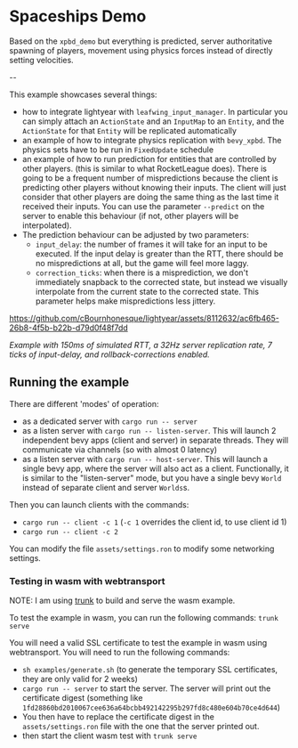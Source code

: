 # Spaceships Demo

Based on the `xpbd_demo` but everything is predicted, server authoritative spawning of players,
movement using physics forces instead of directly setting velocities.

--

This example showcases several things:

- how to integrate lightyear with `leafwing_input_manager`. In particular you can simply attach an `ActionState` and
  an `InputMap`
  to an `Entity`, and the `ActionState` for that `Entity` will be replicated automatically
- an example of how to integrate physics replication with `bevy_xpbd`. The physics sets have to be run in `FixedUpdate`
  schedule
- an example of how to run prediction for entities that are controlled by other players. (this is similar to what
  RocketLeague does).
  There is going to be a frequent number of mispredictions because the client is predicting other players without
  knowing their inputs.
  The client will just consider that other players are doing the same thing as the last time it received their inputs.
  You can use the parameter `--predict` on the server to enable this behaviour (if not, other players will be
  interpolated).
- The prediction behaviour can be adjusted by two parameters:
    - `input_delay`: the number of frames it will take for an input to be executed. If the input delay is greater than
      the RTT,
      there should be no mispredictions at all, but the game will feel more laggy.
    - `correction_ticks`: when there is a misprediction, we don't immediately snapback to the corrected state, but
      instead we visually interpolate
      from the current state to the corrected state. This parameter helps make mispredictions less jittery.

https://github.com/cBournhonesque/lightyear/assets/8112632/ac6fb465-26b8-4f5b-b22b-d79d0f48f7dd

*Example with 150ms of simulated RTT, a 32Hz server replication rate, 7 ticks of input-delay, and rollback-corrections
enabled.*

## Running the example

There are different 'modes' of operation:

- as a dedicated server with `cargo run -- server`
- as a listen server with `cargo run -- listen-server`. This will launch 2 independent bevy apps (client and server) in
  separate threads.
  They will communicate via channels (so with almost 0 latency)
- as a listen server with `cargo run -- host-server`. This will launch a single bevy app, where the server will also act
  as a client. Functionally, it is similar to the "listen-server" mode, but you have a single bevy `World` instead of
  separate client and server `Worlds`s.

Then you can launch clients with the commands:

- `cargo run -- client -c 1` (`-c 1` overrides the client id, to use client id 1)
- `cargo run -- client -c 2`

You can modify the file `assets/settings.ron` to modify some networking settings.

### Testing in wasm with webtransport

NOTE: I am using [trunk](https://trunkrs.dev/) to build and serve the wasm example.

To test the example in wasm, you can run the following commands: `trunk serve`

You will need a valid SSL certificate to test the example in wasm using webtransport. You will need to run the following
commands:

- `sh examples/generate.sh` (to generate the temporary SSL certificates, they are only valid for 2 weeks)
- `cargo run -- server` to start the server. The server will print out the certificate digest (something
  like `1fd28860bd2010067cee636a64bcbb492142295b297fd8c480e604b70ce4d644`)
- You then have to replace the certificate digest in the `assets/settings.ron` file with the one that the server printed
  out.
- then start the client wasm test with `trunk serve`